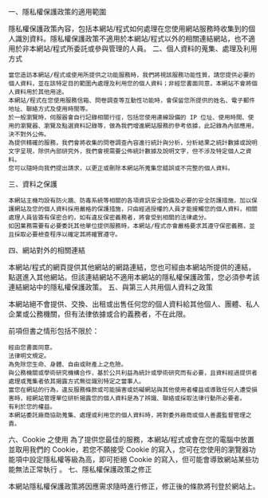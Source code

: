 一、隱私權保護政策的適用範圍

隱私權保護政策內容，包括本網站/程式如何處理在您使用網站服務時收集到的個人識別資料。隱私權保護政策不適用於本網站/程式以外的相關連結網站，也不適用於非本網站/程式所委託或參與管理的人員。
二、個人資料的蒐集、處理及利用方式

    當您造訪本網站/程式或使用所提供之功能服務時，我們將視該服務功能性質，請您提供必要的個人資料，並在該特定目的範圍內處理及利用您的個人資料；非經您書面同意，本網站不會將個人資料用於其他用途。
    本網站/程式在您使用服務信箱、問卷調查等互動性功能時，會保留您所提供的姓名、電子郵件地址、聯絡方式及使用時間等。
    於一般瀏覽時，伺服器會自行記錄相關行徑，包括您使用連線設備的 IP 位址、使用時間、使用的瀏覽器、瀏覽及點選資料記錄等，做為我們增進網站服務的參考依據，此記錄為內部應用，決不對外公佈。
    為提供精確的服務，我們會將收集的問卷調查內容進行統計與分析，分析結果之統計數據或說明文字呈現，除供內部研究外，我們會視需要公佈統計數據及說明文字，但不涉及特定個人之資料。
    您可以隨時向我們提出請求，以更正或刪除本網站所蒐集您錯誤或不完整的個人資料。

三、資料之保護

    本網站主機均設有防火牆、防毒系統等相關的各項資訊安全設備及必要的安全防護措施，加以保護網站及您的個人資料採用嚴格的保護措施，只由經過授權的人員才能接觸您的個人資料，相關處理人員皆簽有保密合約，如有違反保密義務者，將會受到相關的法律處分。
    如因業務需要有必要委託其他單位提供服務時，本網站/程式亦會嚴格要求其遵守保密義務，並且採取必要檢查程序以確定其將確實遵守。

四、網站對外的相關連結

本網站/程式的網頁提供其他網站的網路連結，您也可經由本網站所提供的連結，點選進入其他網站。但該連結網站不適用本網站的隱私權保護政策，您必須參考該連結網站中的隱私權保護政策。
五、與第三人共用個人資料之政策

本網站絕不會提供、交換、出租或出售任何您的個人資料給其他個人、團體、私人企業或公務機關，但有法律依據或合約義務者，不在此限。

前項但書之情形包括不限於：

    經由您書面同意。
    法律明文規定。
    為免除您生命、身體、自由或財產上之危險。
    與公務機關或學術研究機構合作，基於公共利益為統計或學術研究而有必要，且資料經過提供者處理或蒐集者依其揭露方式無從識別特定之當事人。
    當您在網站的行為，違反服務條款或可能損害或妨礙網站與其他使用者權益或導致任何人遭受損害時，經網站管理單位研析揭露您的個人資料是為了辨識、聯絡或採取法律行動所必要者。
    有利於您的權益。
    本網站委託廠商協助蒐集、處理或利用您的個人資料時，將對委外廠商或個人善盡監督管理之責。

六、Cookie 之使用
為了提供您最佳的服務，本網站/程式或會在您的電腦中放置並取用我們的 Cookie，若您不願接受 Cookie 的寫入，您可在您使用的瀏覽器功能項中設定隱私權等級為高，即可拒絕 Cookie 的寫入，但可能會導致網站某些功能無法正常執行 。
七、隱私權保護政策之修正

本網站隱私權保護政策將因應需求隨時進行修正，修正後的條款將刊登於網站上。
